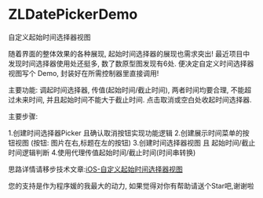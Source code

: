 # ZLDatePickerDemo
自定义起始时间选择器视图


随着界面的整体效果的各种展现, 起始时间选择器的展现也需求突出!
最近项目中发现时间选择器使用处还挺多, 数了数原型图发现有6处. 便决定自定义时间选择器视图写个 Demo, 封装好在所需控制器里直接调用!

主要功能:
调起时间选择器, 传值(起始时间/截止时间), 两者时间均要合理, 不能超过未来时间, 并且起始时间不能大于截止时间. 点击取消或空白处收起时间选择器.


主要步骤:

1.创建时间选择器Picker 且确认取消按钮实现功能逻辑
2.创建展示时间菜单的按钮视图 (按钮: 图片在右,标题在左的按钮)
3.创建时间选择器视图 且 起始时间/截止时间逻辑判断
4.使用代理传值起始时间/截止时间(时间串转换)

思路详情请移步技术文章:[iOS-自定义起始时间选择器视图](http://www.jianshu.com/p/6daacaf24f48)

您的支持是作为程序媛的我最大的动力, 如果觉得对你有帮助请送个Star吧,谢谢啦


